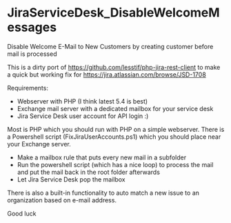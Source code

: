# JiraServiceDesk_DisableWelcomeMessages
Disable Welcome E-Mail to New Customers by creating customer before mail is processed

This is a dirty port of https://github.com/lesstif/php-jira-rest-client to make a quick but working fix for https://jira.atlassian.com/browse/JSD-1708

Requirements:
 * Webserver with PHP (I think latest 5.4 is best)
 * Exchange mail server with a dedicated mailbox for your service desk
 * Jira Service Desk user account for API login :)

Most is PHP which you should run with PHP on a simple webserver.
There is a Powershell script (FixJiraUserAccounts.ps1) which you should place near your Exchange server.

- Make a mailbox rule that puts every new mail in a subfolder
- Run the powershell script (which has a nice loop) to process the mail and put the mail back in the root folder afterwards
- Let Jira Service Desk pop the mailbox

There is also a built-in functionality to auto match a new issue to an organization based on e-mail address.

Good luck